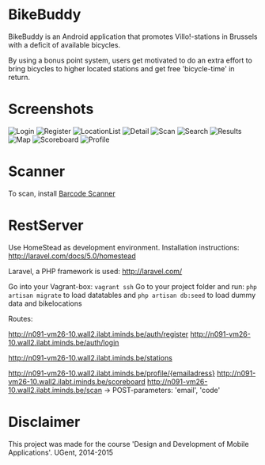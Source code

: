 # BikeBuddy

BikeBuddy is an Android application that promotes Villo!-stations in Brussels with a deficit of available bicycles.

By using a bonus point system, users get motivated to do an extra effort to bring bicycles to higher located stations and get free 'bicycle-time' in return.

# Screenshots
![Login](https://raw.githubusercontent.com/brechtvdv/Mobiele-applicaties/master/images/1-Login.png "Login screen")
![Register](https://raw.githubusercontent.com/brechtvdv/Mobiele-applicaties/master/images/2-Register.png "Register screen")
![LocationList](https://raw.githubusercontent.com/brechtvdv/Mobiele-applicaties/master/images/3-LocationList.png "List of all/searched bikelocations")
![Detail](https://raw.githubusercontent.com/brechtvdv/Mobiele-applicaties/master/images/4-Detail.png "Detail screen of a specific bikelocation")
![Scan](https://raw.githubusercontent.com/brechtvdv/Mobiele-applicaties/master/images/5-Scan.png "Scan QR-code screen with Barcode Scanner")
![Search](https://raw.githubusercontent.com/brechtvdv/Mobiele-applicaties/master/images/6-Search.png "Search screen for bikelocations around destination")
![Results](https://raw.githubusercontent.com/brechtvdv/Mobiele-applicaties/master/images/7-Results.png "Results screen")
![Map](https://raw.githubusercontent.com/brechtvdv/Mobiele-applicaties/master/images/8-Map.png "Map screen")
![Scoreboard](https://raw.githubusercontent.com/brechtvdv/Mobiele-applicaties/master/images/9-Scoreboard.png "Scoreboard screen")
![Profile](https://raw.githubusercontent.com/brechtvdv/Mobiele-applicaties/master/images/10-Profile.png "Profile screen")

# Scanner

To scan, install <a href="https://play.google.com/store/apps/details?id=com.google.zxing.client.android&hl=nl">Barcode Scanner</a>

# RestServer

Use HomeStead as development environment. Installation instructions: http://laravel.com/docs/5.0/homestead

Laravel, a PHP framework is used: http://laravel.com/

Go into your Vagrant-box: `vagrant ssh`
Go to your project folder and run:
`php artisan migrate` to load datatables and
`php artisan db:seed` to load dummy data and bikelocations

Routes:

http://n091-vm26-10.wall2.ilabt.iminds.be/auth/register
http://n091-vm26-10.wall2.ilabt.iminds.be/auth/login

http://n091-vm26-10.wall2.ilabt.iminds.be/stations 

http://n091-vm26-10.wall2.ilabt.iminds.be/profile/{emailadress} 
http://n091-vm26-10.wall2.ilabt.iminds.be/scoreboard 
http://n091-vm26-10.wall2.ilabt.iminds.be/scan -> POST-parameters: 'email', 'code'

# Disclaimer

This project was made for the course 'Design and Development of Mobile Applications'.
UGent, 2014-2015



